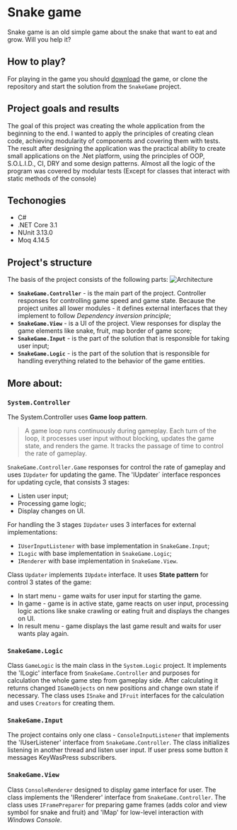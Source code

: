 # Snake game
Snake game is an old simple game about the snake that want to eat and grow. Will you help it?

## How to play?
For playing in the game you should [download](https://github.com/DmytroLynda/Snake/raw/master/SnakeGame.zip) the game,
or clone the repository and start the solution from the `SnakeGame` project.

## Project goals and results
The goal of this project was creating the whole application from the beginning to the end. I wanted to apply the principles of creating clean code, achieving modularity of components and covering them with tests. The result after designing the application was the practical ability to create small applications on the .Net platform, using the principles of OOP, S.O.L.I.D., CI, DRY and some design patterns. Almost all the logic of the program was covered by modular tests (Except for classes that interact with static methods of the console)

## Techonogies
- С#
- .NET Core 3.1
- NUnit 3.13.0
- Moq 4.14.5

## Project's structure
The basis of the project consists of the following parts:
![Architecture](https://user-images.githubusercontent.com/58661187/90412087-f2c1b800-e0ac-11ea-9230-bf422ca50a3e.jpg)

* **`SnakeGame.Controller`** - is the main part of the project. Controller responses for controlling game speed and game state.
Because the project unites all lower modules - it defines external interfaces that they implement to follow *Dependency inversion principle*;
* **`SnakeGame.View`** - is a UI of the project. View responses for display the game elements like snake, fruit, map border of game score;
* **`SnakeGame.Input`** - is the part of the solution that is responsible for taking user input;
* **`SnakeGame.Logic`** - is the part of the solution that is responsible for handling everything related to the behavior of the game entities.

## More about:
### `System.Controller`

The System.Controller uses **Game loop pattern**. 
> A game loop runs continuously during gameplay. Each turn of the loop, it processes user input without blocking, updates the game state, and renders the game. It tracks the passage of time to control the rate of gameplay.

`SnakeGame.Controller.Game` responses for control the rate of gameplay and uses `IUpdater` for updating the game.
The 'IUpdater` interface responces for updating cycle, that consists 3 stages:
* Listen user input;
* Processing game logic;
* Display changes on UI.

For handling the 3 stages `IUpdater` uses 3 interfaces for external implementations:
* `IUserInputListener` with base implementation in `SnakeGame.Input`;
* `ILogic` with base implementation in `SnakeGame.Logic`;
* `IRenderer` with base implementation in `SnakeGame.View`.

Class `Updater` implements `IUpdate` interface. It uses **State pattern** for control 3 states of the game:
* In start menu - game waits for user input for starting the game.
* In game - game is in active state, game reacts on user input, processing logic actions like snake crawling or eating fruit and displays the changes on UI.
* In result menu - game displays the last game result and waits for user wants play again.

### `SnakeGame.Logic`
Class `GameLogic` is the main class in the `System.Logic` project. It implements the 'ILogic' interface from `SnakeGame.Controller`  and purposes for calculation the whole game step from gameplay side.
After calculating it returns changed `IGameObjects` on new positions and change own state if necessary. The class uses `ISnake` and `IFruit` interfaces for the calculation and uses `Creators` for creating them.

### `SnakeGame.Input`
The project contains only one class - `ConsoleInputListener` that implements the 'IUserListener' interface from `SnakeGame.Controller`. The class initializes listening in another thread and listen user input. If user press some button it messages KeyWasPress subscribers.

### `SnakeGame.View`
Class `ConsoleRenderer` designed to display game interface for user. The class implements the 'IRenderer' interface from `SnakeGame.Controller`. The class uses `IFramePreparer` for preparing game frames (adds color and view symbol for snake and fruit) and 'IMap' for low-level interaction with *Windows Console*.
